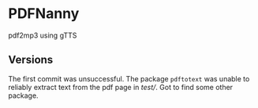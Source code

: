 # PDFNanny

pdf2mp3 using gTTS

## Versions

The first commit was unsuccessful. The package `pdftotext` was unable to reliably extract text from the pdf page in _test/_. Got to find some other package.
